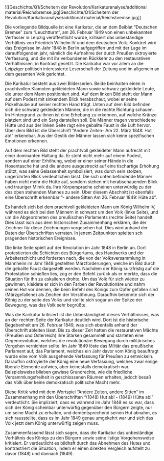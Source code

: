 ![[Geschichte/Q1/Scheitern der Revolution/Karikaturanalyse/additional material/Reichsbremse.jpg|Geschichte/Q1/Scheitern der Revolution/Karikaturanalyse/additional material/Reichsbremse.jpg]]

Die vorliegende Bildquelle ist eine Karikatur, die an dem Beiblat “Deutschen Bremse” zum “Leuchtturm”, am 26. Februar  1949 von einen unbekannten Verfasser in Leipzig veröffentlicht wurde, kritisiert das unbeständige Verhältnis von Friedrich Wilhelm IV und dem deutschen Volk. Konktret wird  das Ereignisse im Jahr 1848 in Berlin aufgegriffen und mit der Lage im darauffolgenden jahr, nämlich die Aufnahme der durch Preußen oktroyierte Verfassung, und die mit ihr verbundenen Rückkehr zu den restaurativen Verhältnissen, in Kontrast gesetzt. Die Karikatur war vor allem an die Leipziger politisch interessierte Leserschaft der Zeitung und im allgemein an dem gesamten Volk gerichtet. 

Die Karikatur besteht aus zwei Bilderserien. Beide beinhalten einen in prachtvollen Klamoten gekleideten Mann sowie schwarz gekleidete Leute, die unter dem Mann positioniert sind. Auf dem linken Bild steht der Mann auf dem Podest mit sinkendem Blick herabschaut, wobei er seine Pickelhaube auf seiner rechten Hand trägt. Unten auf dem Bild befinden sich die schwarz gekleideten Männer,  die in die rechte Richtung schauen. Im Hintergrund zu ihnen ist eine Erhebung zu erkennen, auf welche Kränze platziert sind und ein Sarg darstellen soll. Die Männer tragen verschiedene Hütte und aus der linken Seite ragt eine geballte Faust in die Luft hervor. Über dem Bild ist die Überschrift “Andere Zeiten- Am 22. März 1848: Hut ab!” erkennbar. Aus der Gestik  der Männer lassen sich keine spezifischen Emotionen erkennen. 

Auf dem rechten Bild steht der prachtvoll gekleideter Mann aufrecht mit einer dominanten Haltung da.  Er steht nicht mehr auf einem Podest, sondern auf einer Erhöhung, wobei er einer seiner Hände in die Hosentasche hat und die andere ausgestreckt auf eine tischartige Erhöhung stützt, was seine Gelassenheit symbolisiert, was durch sein stolzen, ungerührten Blick verdeutlichen lässt. Die sich unten befindende Männer haben nicht mehr die Hütte auf, sondern stehen mit herabschauenden Blick und trauriger Mimik da. Ihre Körpersprache scheinen unterwürdig zu der des oben stehenden Mannes zu sein. Über diesem Abschnitt ist ebenfalls eine Überschrift erkennbar “- andere Sitten Am 26. Februar 1849: Hüte ab”.

Es handelt sich bei dem prachtvoll gekleideten Mann um König Wilhelm IV, während es sich bei den Männern in schwarz um den Volk (linke Seite), und um die Abgeordneten des preußischen Parlaments (rechte Seite) handelt. Dies lässt isch aus dem historischen Zusammenhang erklären, die der Zeichner für diese Zeichnungen vorgesehen hat. Dies wird anhand der Daten der Überschriften verraten. In jenem Zeitpunkten spielten sch prägenden historischen Ereignisse.

Die linke Seite spielt auf der Revolution im Jahr 1848  in Berlin an. Dort protestierten die Schichten des Bürgertums, des Handwerks und der Arbeiterschicht und forderten nach, die von der Volksversammlung in Mannheim im Jahr 1848 gestellten Märzforderungen, welche im Bild durch die geballte Faust dargestellt werden. Nachdem der König kurzfristig auf die Protestation schießen lies, zog er den Befehl zurück als er merkte, dass die Situation für ihn zu eskalieren drohte. Um das Volk für sich wieder zu gewinnen, kleidete er sich in den Farben der Revolutionäre und nahm seinen Hut vor dennen, die beim Befehl des Königs zum Opfer gefallen sind (Märzgefallene) als Zeichen der Versöhnung. Daraufhin bekennte sich der König zu der seite des Volks und stellte sich sogar an der Spitze der Bewegung, was das Volk sehr begrüßte. 

Was die Karikatur kritisiert ist die Unbeständigkeit dieses Verhältnisses, was an der rechten Seite der Karikatur deutlich wird. Dort ist die historische Begebenheit am 26. Februar 1849, was sich ebenfalls anhand der Überschrift ableiten lässt.  Bis zu dieser Zeit hatten die restaurativen Mächte (Preußen und Österreich) ihre Stärken gesammelt und starteten eine Gegenrevolution, welches die revolutionäre Bewegung durch militärisches Vorgehen vernichten sollte. Im Jahr 1849 löste das Militär das preußische Parlament auf, das Parlament, welches ein Jahr davor vom König beauftragt wurde eine vom Volk ausgehende Verfassung für Preußen zu entwickeln. Daraufhin oktroyierte der König eine neue Verfassung, welches zwar einige liberale Elemente aufwies, aber keinesfalls demokratisch war. Beispielsweise blieben gewisse Grundrechte, wie die friedliche Versammlungsfreiheit in geschlossenen Räumen erhalten, jedoch besaß das Volk über keine demokratisch politische Macht mehr.

Diese Kritik wird mit dem Wortspiel “Andere Zeiten, andere Sitten” im Zusammenhang mit den Überschriften “(1848) Hut ab! - (1849) Hütte ab!” verdeutlicht. Sie impliziert, dass es während im Jahr 1848 es so war, dass sich der König scheinbar unterwürfig gegenüber den Bürgern zeigte, nur um seine Macht zu erhalten, und dementsprechend seinen Hut abnahm, es sich rausstellte, dass es im Jahr 1849 genau umgekehrt war und sich das Volk jetzt dem König unterwürfig zeigen muss. 

Zusammenfassend lässt sich sagen, dass die Karikatur das unbeständige Verhältnis des Königs zu den Bürgern sowie seine listige Vorgehensweise kritisiert. Er verdeutlicht es bildhaft durch das Abnehmen des Hutes und kontrastriert die Situation, indem er einen direkten Vergleich aufstellt zu davor (1848) und dannach (1849). 


